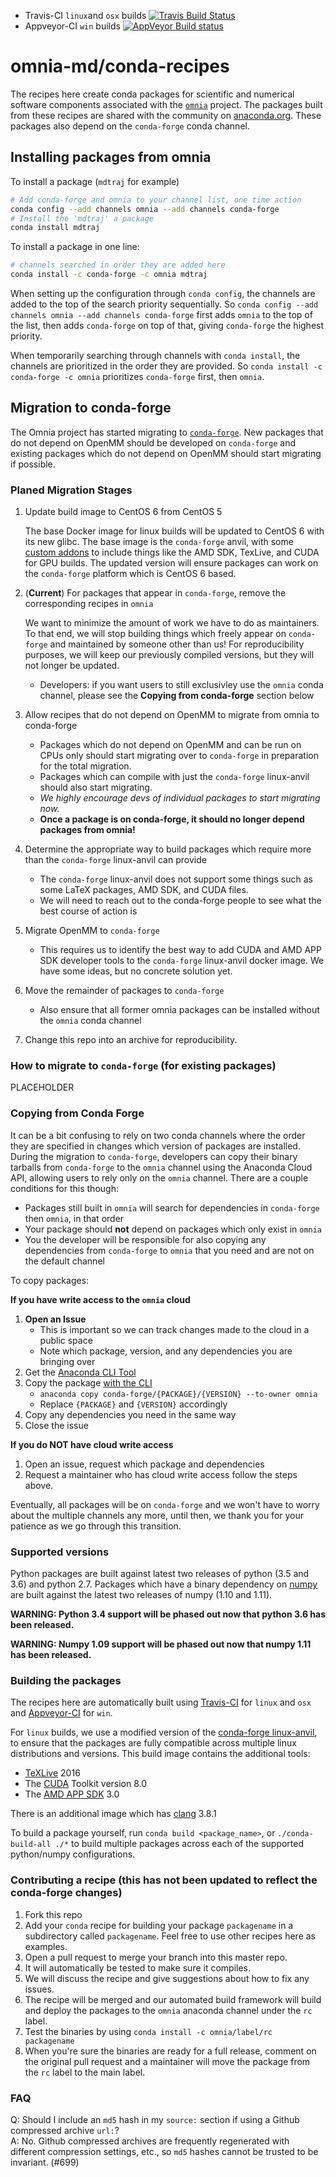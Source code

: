 * Travis-CI `linux`and `osx` builds [![Travis Build Status](https://travis-ci.org/omnia-md/conda-recipes.svg?branch=master)](https://travis-ci.org/omnia-md/conda-recipes)
* Appveyor-CI `win` builds [![AppVeyor Build status](https://ci.appveyor.com/api/projects/status/fyjgl66t943tf2yg/branch/master?svg=true)](https://ci.appveyor.com/project/jchodera/conda-recipes/branch/master)


# omnia-md/conda-recipes

The recipes here create conda packages for scientific and numerical software components associated with the [`omnia`](http://omnia.md) project.
The packages built from these recipes are shared with the community on [anaconda.org](https://anaconda.org/omnia). 
These packages also depend on the `conda-forge` conda channel.

## Installing packages from omnia

To install a package (`mdtraj` for example)
```bash
# Add conda-forge and omnia to your channel list, one time action
conda config --add channels omnia --add channels conda-forge
# Install the 'mdtraj' a package
conda install mdtraj
```

To install a package in one line:
```bash
# channels searched in order they are added here
conda install -c conda-forge -c omnia mdtraj
``` 

When setting up the configuration through `conda config`, the channels are added to the top of the search priority 
sequentially. So `conda config --add channels omnia --add channels conda-forge` first adds `omnia` to the top of the 
list, then adds `conda-forge` on top of that, giving `conda-forge` the highest priority.

When temporarily searching through channels with `conda install`, the channels are prioritized in the order they 
are provided. So `conda install -c conda-forge -c omnia` prioritizes `conda-forge` first, then `omnia`. 

## Migration to conda-forge
The Omnia project has started migrating to [`conda-forge`](https://conda-forge.github.io/). New packages that 
 do not depend on OpenMM should be developed on `conda-forge` and existing packages which do not depend on OpenMM 
 should start migrating if possible.

### Planed Migration Stages

1. Update build image to CentOS 6 from CentOS 5

    The base Docker image for linux builds will be updated to CentOS 6 with its new glibc. The base image is the 
    `conda-forge` anvil, with some [custom addons](https://hub.docker.com/r/jchodera/omnia-linux-anvil/~/dockerfile/) 
    to include things like the AMD SDK, TexLive, and CUDA for GPU builds. The updated version will ensure packages 
    can work on the `conda-forge` platform which is CentOS 6 based.
    
1. (**Current**) For packages that appear in `conda-forge`, remove the corresponding recipes in `omnia`

    We want to minimize the amount of work we have to do as maintainers. To that end, we will stop building things 
    which freely appear on `conda-forge` and maintained by someone other than us!
    For reproducibility purposes, we will keep our previously compiled versions, but they will not longer be updated.
    * Developers: if you want users to still exclusivley use the `omnia` conda channel, please see the **Copying from conda-forge** section below 
     
1. Allow recipes that do not depend on OpenMM to migrate from omnia to conda-forge

   * Packages which do not depend on OpenMM and can be run on CPUs only should start migrating over to `conda-forge` 
   in preparation for the total migration. 
   * Packages which can compile with just the `conda-forge` linux-anvil should also start migrating.
   * *We highly encourage devs of individual packages to start migrating now.* 
   * **Once a package is on conda-forge, it should no longer depend packages from omnia!**

1. Determine the appropriate way to build packages which require more than the `conda-forge` linux-anvil can provide

   * The `conda-forge` linux-anvil does not support some things such as some LaTeX packages, AMD SDK, and CUDA files. 
   * We will need to reach out to the conda-forge people to see what the best course of action is
   
1. Migrate OpenMM to `conda-forge`

    * This requires us to identify the best way to add CUDA and AMD APP SDK developer tools to the `conda-forge` 
      linux-anvil docker image. We have some ideas, but no concrete solution yet.

1. Move the remainder of packages to `conda-forge`
   * Also ensure that all former omnia packages can be installed without the `omnia` conda channel  

1. Change this repo into an archive for reproducibility.

### How to migrate to `conda-forge` (for existing packages)

PLACEHOLDER

### Copying from Conda Forge

It can be a bit confusing to rely on two conda channels where the order they are specified in changes which version of 
packages are installed. During the migration to `conda-forge`, developers can copy their binary tarballs from 
`conda-forge` to the `omnia` channel using the Anaconda Cloud API, allowing users to rely only on the `omnia` channel. 
There are a couple conditions for this though:

* Packages still built in `omnia` will search for dependencies in `conda-forge` then `omnia`, in that order
* Your package should **not** depend on packages which only exist in `omnia` 
* You the developer will be responsible for also copying any dependencies from `conda-forge` to `omnia` that you need and are not on the default channel

To copy packages:

**If you have write access to the `omnia` cloud**
1. **Open an Issue**
    * This is important so we can track changes made to the cloud in a public space
    * Note which package, version, and any dependencies you are bringing over
1. Get the [Anaconda CLI Tool](https://docs.continuum.io/anaconda-cloud/using#packages)
1. Copy the package [with the CLI](https://docs.continuum.io/anaconda-cloud/cli) 
    * `anaconda copy conda-forge/{PACKAGE}/{VERSION} --to-owner omnia`
    * Replace `{PACKAGE}` and `{VERSION}` accordingly
1. Copy any dependencies you need in the same way 
1. Close the issue

**If you do NOT have cloud write access**
1. Open an issue, request which package and dependencies
1. Request a maintainer who has cloud write access follow the steps above.

Eventually, all packages will be on `conda-forge` and we won't have to worry about the multiple channels any more, until 
then, we thank you for your patience as we go through this transition.

### Supported versions

Python packages are built against latest two releases of python (3.5 and 3.6) and python 2.7.
Packages which have a binary dependency on [numpy](http://www.numpy.org/) are built against the latest two releases of numpy (1.10 and 1.11).

**WARNING: Python 3.4 support will be phased out now that python 3.6 has been released.**

**WARNING: Numpy 1.09 support will be phased out now that numpy 1.11 has been released.**

### Building the packages

The recipes here are automatically built using [Travis-CI](https://travis-ci.org/) for `linux` and `osx` and [Appveyor-CI](http://www.appveyor.com/) for `win`.

For `linux` builds, we use a modified version of the 
[conda-forge linux-anvil](https://github.com/omnia-md/omnia-linux-anvil/blob/master/Dockerfile), 
to ensure that the packages are fully compatible across multiple linux distributions and versions.
This build image contains the additional tools:
* [TeXLive](https://www.tug.org/texlive/) 2016
* The [CUDA](https://developer.nvidia.com/cuda-toolkit) Toolkit version 8.0
* The [AMD APP SDK](http://developer.amd.com/tools-and-sdks/opencl-zone/amd-accelerated-parallel-processing-app-sdk/) 3.0

There is an additional image which has [clang](http://clang.llvm.org/) 3.8.1 

To build a package yourself, run `conda build <package_name>`, or `./conda-build-all ./*` to build multiple packages across each of the supported python/numpy configurations.

### Contributing a recipe (this has not been updated to reflect the conda-forge changes)

1. Fork this repo
2. Add your `conda` recipe for building your package `packagename` in a subdirectory called `packagename`. Feel free to use other recipes here as examples.
3. Open a pull request to merge your branch into this master repo.
4. It will automatically be tested to make sure it compiles.
5. We will discuss the recipe and give suggestions about how to fix any issues.
6. The recipe will be merged and our automated build framework will build
   and deploy the packages to the `omnia` anaconda channel under the `rc` label.
7. Test the binaries by using `conda install -c omnia/label/rc packagename`
8. When you're sure the binaries are ready for a full release, comment on the
   original pull request and a maintainer will move the package from the `rc`
   label to the main label.

### FAQ

Q: Should I include an `md5` hash in my `source:` section if using a Github compressed archive `url:`?  
A: No. Github compressed archives are frequently regenerated with different compression settings, etc., so `md5` hashes cannot be trusted to be invariant. (#699)
